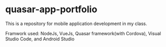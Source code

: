 # quasar-app-portfolio
This is a repository for mobile application development in my class.

Framwork used: NodeJs, VueJs, Quasar framework(with Cordova), Visual Studio Code, and Android Studio
